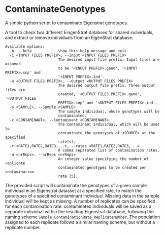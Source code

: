 # ContaminateGenotypes
A simple python script to contaminate Eigenstrat genotypes. 

A tool to check two different EingenStrat databses for shared individuals, and
extract or remove individuals from an EigenStrat database.

```
Available options:
  -h, --help            show this help message and exit
  -i <INPUT FILES PREFIX>, --Input <INPUT FILES PREFIX>
                        The desired input file prefix. Input files are assumed
                        to be '<INPUT PREFIX>.geno', '<INPUT PREFIX>.snp' and
                        '<INPUT PREFIX>.ind'.
  -o <OUTPUT FILES PREFIX>, --Output <OUTPUT FILES PREFIX>
                        The desired output file prefix. Three output files are
                        created, '<OUTPUT FILES PREFIX>.geno', '<OUTPUT FILES
                        PREFIX>.snp' and '<OUTPUT FILES PREFIX>.ind'.
  -s <SAMPLE>, --Sample <SAMPLE>
                        The sample individual, whose genotypes will be
                        contaminated.
  -c <CONTAMINANT>, --Contaminant <CONTAMINANT>
                        The contaminant individual, which will be used to
                        contaminate the genotypes of <SOURCE> at the specified
                        rate(s).
  -r <RATE1,RATE2,RATE3,...>, --rates <RATE1,RATE2,RATE3,...>
                        A comma separated list of contamination rates.
  -n <nrReps>, --nrReps <nrReps>
                        An integer value specifying the number of replicate
                        contaminated genotypes to be created per contamination
                        rate [5].
```
The provided script will contaminate the genotypes of a given sample individual in an Eigenstrat dataaset at a specified rate, to match the genotypes of a specified contaminant individual. 
Missing data in the sample individual will be kept as missing. A number of replicates can be specified for each contamination rate. contaminated individuals will be saved as a separate 
individual within the resulting Eigenstrat database, following the naming scheme ``Sample_ContaminationRate_ReplicateNumber``. The population assigned to each replicate follows a similar naming scheme, but without a replicate number.

